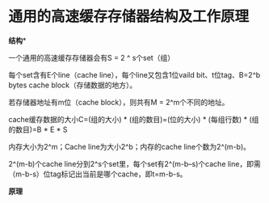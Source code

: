 # 通用的高速缓存存储器结构及工作原理

**结构***

一个通用的高速缓存存储器会有S = 2 ^ s个set（组）

每个set含有E个line（cache line），每个line又包含1位vaild bit、t位tag、B=2^b bytes cache block（存储数据的地方）。

若存储器地址有m位（cache block），则共有M = 2^m个不同的地址。

cache缓存数据的大小C=(组的大小) * (组的数目)=(位的大小) * (每组行数) * (组的数目)=B * E * S

内存大小为2^m；Cache line为大小2^b；内存的cache line个数为2^(m-b)。

2^(m-b)个cache line分到2^s个set里，每个set有2^(m-b–s)个cache line，即需（m-b-s）位tag标记出当前是哪个cache，即t=m-b-s。 

**原理**

